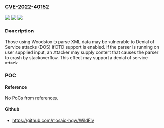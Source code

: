 ### [CVE-2022-40152](https://cve.mitre.org/cgi-bin/cvename.cgi?name=CVE-2022-40152)
![](https://img.shields.io/static/v1?label=Product&message=Woodstox&color=blue)
![](https://img.shields.io/static/v1?label=Version&message=n%2Fa&color=blue)
![](https://img.shields.io/static/v1?label=Vulnerability&message=CWE-121%20Stack-based%20Buffer%20Overflow&color=brighgreen)

### Description

Those using Woodstox to parse XML data may be vulnerable to Denial of Service attacks (DOS) if DTD support is enabled. If the parser is running on user supplied input, an attacker may supply content that causes the parser to crash by stackoverflow. This effect may support a denial of service attack.

### POC

#### Reference
No PoCs from references.

#### Github
- https://github.com/mosaic-hgw/WildFly

